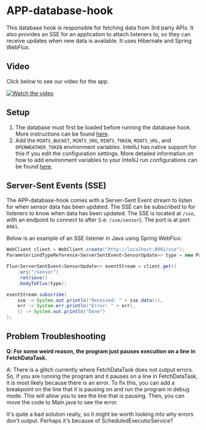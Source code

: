 # APP-database-hook

This database hook is responsible for fetching data from 3rd party APIs. It also provides an SSE for an application
to attach listeners to, so they can receive updates when new data is available. It uses Hibernate and Spring WebFlux.

## Video

Click below to see our video for the app.

[![Watch the video](https://i.imgur.com/OBm9FRB.png)](https://youtu.be/z_J9tR2n-vY)

## Setup

1. The database must first be loaded before running the database hook. More instructions can be found
[here](https://github.com/Airborne-Pollutant-Pathfinder/APP-database).
2. Add the `MINTS_BUCKET`, `MINTS_ORG`, `MINTS_TOKEN`, `MINTS_URL`, and `OPENWEATHER_TOKEN` environment variables. IntelliJ has native 
   support for this if you edit the configuration settings. More detailed information on how to add environment
   variables to your IntelliJ run configurations can be found
   [here](https://www.jetbrains.com/help/objc/add-environment-variables-and-program-arguments.html#add-environment-variables).

## Server-Sent Events (SSE)

The APP-database-hook comes with a Server-Sent Event stream to listen for when sensor data has been updated. The SSE
can be subscribed to for listeners to know when data has been updated. The SSE is located at
`/sse`, with an endpoint to connect to after (i.e. `/sse/sensor`). The port is at port `8081`.

Below is an example of an SSE listener in Java using Spring WebFlux:

```java
WebClient client = WebClient.create("http://localhost:8081/sse");
ParameterizedTypeReference<ServerSentEvent<SensorUpdate>> type = new ParameterizedTypeReference<>() {};

Flux<ServerSentEvent<SensorUpdate>> eventStream = client.get()
    .uri("/sensor")
    .retrieve()
    .bodyToFlux(type);

eventStream.subscribe(
    sse -> System.out.println("Received: " + sse.data()),
    err -> System.err.println("Error: " + err),
    () -> System.out.println("Done")
);
```

## Problem Troubleshooting

**Q: For some weird reason, the program just pauses execution on a line in FetchDataTask.**

A: There is a glitch currently where FetchDataTask does not output errors. So, if you are running the program and it
pauses on a line in FetchDataTask, it is most likely because there is an error. To fix this, you can add a breakpoint
on the line that it is pausing on and run the program in debug mode. This will allow you to see the line that is pausing.
Then, you can move the code to Main.java to see the error.

It's quite a bad solution really, so it might be worth looking into why errors don't output. Perhaps it's because of
ScheduledExecutorService?
